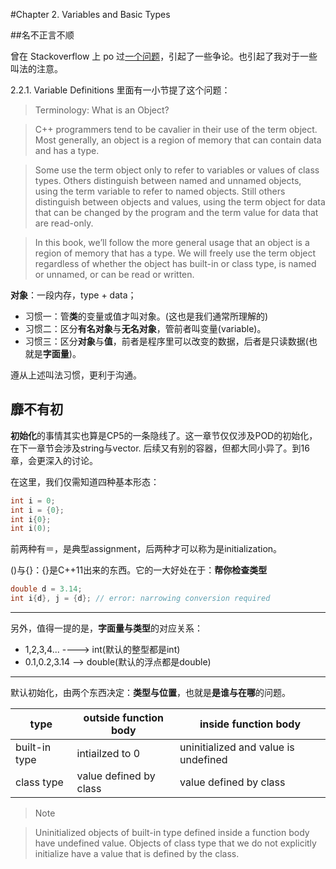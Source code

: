 #Chapter 2. Variables and Basic Types

##名不正言不顺

曾在 Stackoverflow 上 po 过[一个问题](http://stackoverflow.com/questions/26711536/initializing-a-stdvector-from-a-count-and-an-element-value-with-copies)，引起了一些争论。也引起了我对于一些叫法的注意。

2.2.1. Variable Definitions 里面有一小节提了这个问题：
>Terminology: What is an Object?

>C++ programmers tend to be cavalier in their use of the term object. Most generally, an object is a region of memory that can contain data and has a type.

>Some use the term object only to refer to variables or values of class types. Others distinguish between named and unnamed objects, using the term variable to refer to named objects. Still others distinguish between objects and values, using the term object for data that can be changed by the program and the term value for data that are read-only.

>In this book, we’ll follow the more general usage that an object is a region of memory that has a type. We will freely use the term object regardless of whether the object has built-in or class type, is named or unnamed, or can be read or written.

**对象**：一段内存，type + data；
- 习惯一：管**类**的变量或值才叫对象。(这也是我们通常所理解的)
- 习惯二：区分**有名对象**与**无名对象**，管前者叫变量(variable)。
- 习惯三：区分**对象**与**值**，前者是程序里可以改变的数据，后者是只读数据(也就是**字面量**)。

遵从上述叫法习惯，更利于沟通。

## 靡不有初

**初始化**的事情其实也算是CP5的一条隐线了。这一章节仅仅涉及POD的初始化，在下一章节会涉及string与vector. 后续又有别的容器，但都大同小异了。到16章，会更深入的讨论。

在这里，我们仅需知道四种基本形态：
```cpp
int i = 0;
int i = {0};
int i{0};
int i(0);
```

前两种有＝，是典型assignment，后两种才可以称为是initialization。

()与{}：{}是C++11出来的东西。它的一大好处在于：**帮你检查类型**
```cpp
double d = 3.14;
int i{d}, j = {d}; // error: narrowing conversion required
```

-----

另外，值得一提的是，**字面量与类型**的对应关系：
- 1,2,3,4... ----> int(默认的整型都是int)
- 0.1,0.2,3.14 --> double(默认的浮点都是double)

-----

默认初始化，由两个东西决定：**类型与位置**，也就是**是谁与在哪**的问题。

|type|outside function body|inside function body|
|----|---------------------|--------------------|
|built-in type|intiailzed to 0|uninitialized and value is undefined|
|class type|value defined by class|value defined by class|

>Note

>Uninitialized objects of built-in type defined inside a function body have undefined value. Objects of class type that we do not explicitly initialize have a value that is defined by the class.
